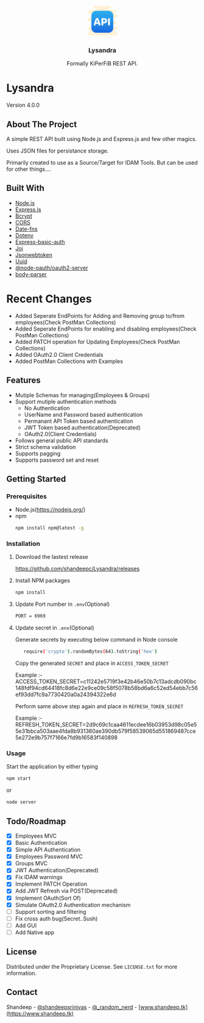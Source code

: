 <br />
<div align="center">
  <a href="https://github.com/shandeepc/Lysandra">
    <img src="favicon.ico" alt="Logo" width="80" height="80">
  </a>

  <h3 align="center">Lysandra</h3>
  <p align="center">
    Formally KiPerFiB REST API.
  </p>
</div>


# Lysandra

Version 4.0.0

## About The Project

A simple REST API built using Node.js and Express.js and few other magics.

Uses JSON files for persistance storage.

Primarily created to use as a Source/Target for IDAM Tools. But can be used for other things....

## Built With

* [Node.js](https://nodejs.org/)
* [Express.js](https://expressjs.com/)
* [Bcrypt](https://www.npmjs.com/package/bcrypt)
* [CORS](https://www.npmjs.com/package/cors)
* [Date-fns](https://www.npmjs.com/package/date-fns)
* [Dotenv](https://www.npmjs.com/package/dotenv)
* [Express-basic-auth](https://www.npmjs.com/package/express-basic-auth)
* [Joi](https://www.npmjs.com/package/joi)
* [Jsonwebtoken](https://www.npmjs.com/package/jsonwebtoken)
* [Uuid](https://www.npmjs.com/package/uuid)
* [@node-oauth/oauth2-server](https://www.npmjs.com/package/@node-oauth/oauth2-server)
* [body-parser](https://www.npmjs.com/package/body-parser)

# Recent Changes
* Added Seperate EndPoints for Adding and Removing group to/from employees(Check PostMan Collections)
* Added Seperate EndPoints for enabling and disabling employees(Check PostMan Collections)
* Added PATCH operation for Updating Employees(Check PostMan Collections)
* Added OAuth2.0 Client Credentials
* Added PostMan Collections with Examples

## Features
* Mutiple Schemas for managing(Employees & Groups)
* Support mutiple authentication methods
    * No Authentication
    * UserName and Password based authentication
    * Permanant API Token based authentication
    * JWT Token based authentication(Deprecated)
    * OAuth2.0(Client Credentials)
* Follows general public API standards
* Strict schema validation
* Supports pagging
* Supports password set and reset

## Getting Started

### Prerequisites

* Node.js(https://nodejs.org/)
* npm
  ```sh
  npm install npm@latest -g
  ```

### Installation

1. Download the lastest release
   
   https://github.com/shandeepc/Lysandra/releases
   
3. Install NPM packages
   ```sh
   npm install
   ```
4. Update Port number in `.env`(Optional)
   ```sh
   PORT = 6969
   ```
5.  Update secret in `.env`(Optional)
      
      Generate secrets by executing below command in Node console
      ```sh
         require('crypto').randomBytes(64).toString('hex')
      ```
      Copy the generated `SECRET` and place in `ACCESS_TOKEN_SECRET`
   
      Example :-
      ACCESS_TOKEN_SECRET=c11242e5719f3e42b46e50b7c13adcdb090bc148fdf94cd64418fc8d6e22e9ce09c58f5078b58bd6a6c52ed54ebb7c56ef93dd7fc9a7730420a0a24394322e6d
    
      Perform same above step again and place in `REFRESH_TOKEN_SECRET`
   
      Example :-
      REFRESH_TOKEN_SECRET=2d9c69c1caa4611ecdee16b03953d98c05e55e31bbca503aae4fda8b931360ae390db579f58539065d551869487cce5e272e9b757f7166e7fd9b16583f140898

### Usage

Start the application by either typing
   ```sh
   npm start
   ```
or
   ```sh
   node server
   ```

## Todo/Roadmap

- [x] Employees MVC
- [x] Basic Authentication
- [x] Simple API Authentication
- [x] Employees Password MVC
- [x] Groups MVC
- [x] JWT Authentication(Deprecated)
- [x] Fix IDAM warnings
- [x] Implement PATCH Operation
- [x] Add JWT Refresh via POST(Deprecated)
- [x] Implement OAuth(Sort Of)
- [x] Simulate OAuth2.0 Authentication mechanism
- [ ] Support sorting and filtering
- [ ] Fix cross auth bug(Secret..Sush)
- [ ] Add GUI
- [ ] Add Native app

## License

Distributed under the Proprietary License. See `LICENSE.txt` for more information.

## Contact

Shandeep - [@shandeepsrinivas](https://www.linkedin.com/in/shandeepsrinivas/) - [@_random_nerd](https://www.instagram.com/_random_nerd) - [www.shandeep.tk](https://www.shandeep.tk)